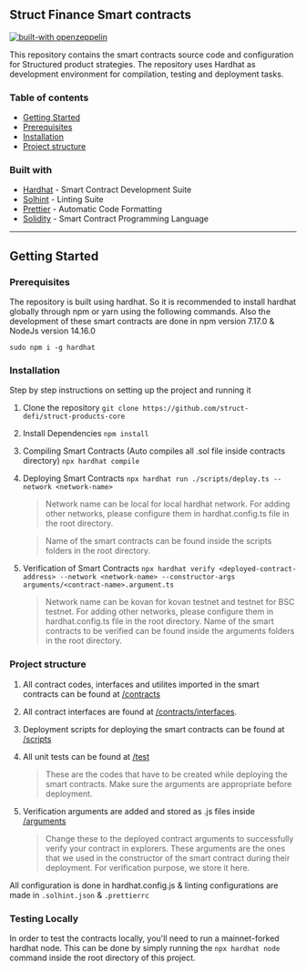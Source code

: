 ## Struct Finance Smart contracts <br>
[![built-with openzeppelin](https://img.shields.io/badge/built%20with-OpenZeppelin-3677FF)](https://docs.openzeppelin.com/)

This repository contains the smart contracts source code and configuration for Structured product strategies. The repository uses Hardhat as development environment for compilation, testing and deployment tasks.

### Table of contents

- [Getting Started](#getting-started)
- [Prerequisites](#prerequisites)
- [Installation](#installation)
- [Project structure](#project-structure)

### Built with

- [Hardhat](https://hardhat.org/) - Smart Contract Development Suite
- [Solhint](https://protofire.github.io/solhint/) - Linting Suite
- [Prettier](https://github.com/prettier-solidity/prettier-plugin-solidity) - Automatic Code Formatting
- [Solidity](https://docs.soliditylang.org/en/v0.8.6/) - Smart Contract Programming Language

---

## Getting Started

### Prerequisites

The repository is built using hardhat. So it is recommended to install hardhat globally through npm or yarn using the following commands. Also the development of these smart contracts are done in npm version 7.17.0 & NodeJs version 14.16.0

`sudo npm i -g hardhat`

### Installation

Step by step instructions on setting up the project and running it

1. Clone the repository
   `git clone https://github.com/struct-defi/struct-products-core`
2. Install Dependencies
   `npm install`
3. Compiling Smart Contracts (Auto compiles all .sol file inside contracts directory)
   `npx hardhat compile`
4. Deploying Smart Contracts
   `npx hardhat run ./scripts/deploy.ts --network <network-name>`

   > Network name can be local for local hardhat network. For adding other networks, please configure them in hardhat.config.ts file in the root directory.

   > Name of the smart contracts can be found inside the scripts folders in the root directory.

5. Verification of Smart Contracts
   `npx hardhat verify <deployed-contract-address> --network <network-name> --constructor-args arguments/<contract-name>.argument.ts`

   > Network name can be kovan for kovan testnet and testnet for BSC testnet. For adding other networks, please configure them in hardhat.config.ts file in the root directory.
   > Name of the smart contracts to be verified can be found inside the arguments folders in the root directory.

### Project structure

1. All contract codes, interfaces and utilites imported in the smart contracts can be found at [/contracts](./contracts)
2. All contract interfaces are found at [/contracts/interfaces](./contracts/interfaces).
3. Deployment scripts for deploying the smart contracts can be found at [/scripts](./scripts)
4. All unit tests can be found at [/test](./test)

   > These are the codes that have to be created while deploying the smart contracts. Make sure the arguments
   > are appropriate before deployment.

5. Verification arguments are added and stored as .js files inside [/arguments](./arguments)

   > Change these to the deployed contract arguments to successfully verify your contract in explorers. These arguments are the ones that we used in the constructor of the smart contract during their deployment. For verification purpose, we store it here.

All configuration is done in hardhat.config.js & linting configurations are made in `.solhint.json` & `.prettierrc`


### Testing Locally
In order to test the contracts locally, you'll need to run a mainnet-forked hardhat node. This can be done by simply running the `npx hardhat node` command inside the root directory of this project.


